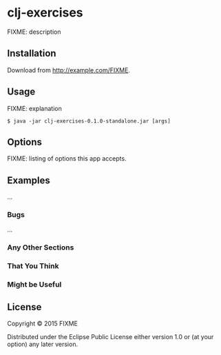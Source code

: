 # clj-exercises

FIXME: description

## Installation

Download from http://example.com/FIXME.

## Usage

FIXME: explanation

    $ java -jar clj-exercises-0.1.0-standalone.jar [args]

## Options

FIXME: listing of options this app accepts.

## Examples

...

### Bugs

...

### Any Other Sections
### That You Think
### Might be Useful

## License

Copyright © 2015 FIXME

Distributed under the Eclipse Public License either version 1.0 or (at
your option) any later version.
